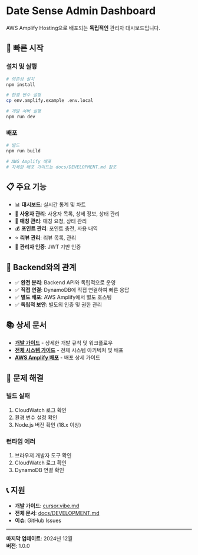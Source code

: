 # Date Sense Admin Dashboard

AWS Amplify Hosting으로 배포되는 **독립적인** 관리자 대시보드입니다.

## 🚀 빠른 시작

### 설치 및 실행
```bash
# 의존성 설치
npm install

# 환경 변수 설정
cp env.amplify.example .env.local

# 개발 서버 실행
npm run dev
```

### 배포
```bash
# 빌드
npm run build

# AWS Amplify 배포
# 자세한 배포 가이드는 docs/DEVELOPMENT.md 참조
```

## 📋 주요 기능

- 📊 **대시보드**: 실시간 통계 및 차트
- 👥 **사용자 관리**: 사용자 목록, 상세 정보, 상태 관리
- 🔗 **매칭 관리**: 매칭 요청, 상태 관리
- 💰 **포인트 관리**: 포인트 충전, 사용 내역
- ⭐ **리뷰 관리**: 리뷰 목록, 관리
- 🔐 **관리자 인증**: JWT 기반 인증

## 🔄 Backend와의 관계

- ✅ **완전 분리**: Backend API와 독립적으로 운영
- ✅ **직접 연결**: DynamoDB에 직접 연결하여 빠른 응답
- ✅ **별도 배포**: AWS Amplify에서 별도 호스팅
- ✅ **독립적 보안**: 별도의 인증 및 권한 관리

## 📚 상세 문서

- **[개발 가이드](cursor.vibe.md)** - 상세한 개발 규칙 및 워크플로우
- **[전체 시스템 가이드](../docs/DEVELOPMENT.md)** - 전체 시스템 아키텍처 및 배포
- **[AWS Amplify 배포](../docs/DEVELOPMENT.md#aws-amplify-배포)** - 배포 상세 가이드

## 🚨 문제 해결

### 빌드 실패
1. CloudWatch 로그 확인
2. 환경 변수 설정 확인
3. Node.js 버전 확인 (18.x 이상)

### 런타임 에러
1. 브라우저 개발자 도구 확인
2. CloudWatch 로그 확인
3. DynamoDB 연결 확인

## 📞 지원

- **개발 가이드**: [cursor.vibe.md](cursor.vibe.md)
- **전체 문서**: [docs/DEVELOPMENT.md](../docs/DEVELOPMENT.md)
- **이슈**: GitHub Issues

---

**마지막 업데이트**: 2024년 12월  
**버전**: 1.0.0 